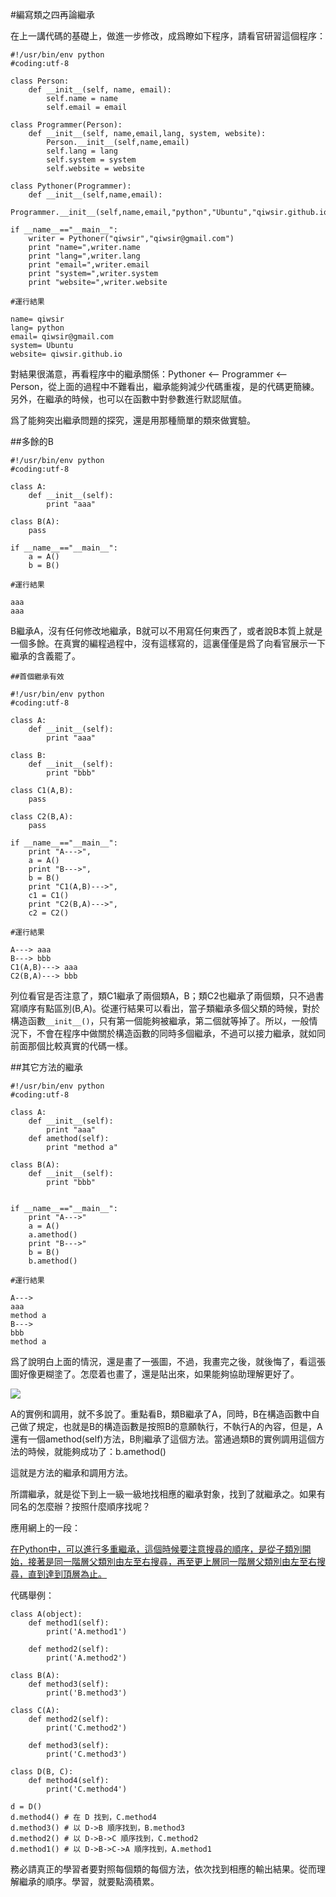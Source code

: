 #編寫類之四再論繼承

在上一講代碼的基礎上，做進一步修改，成爲瞭如下程序，請看官研習這個程序：

	#!/usr/bin/env python
	#coding:utf-8

	class Person:
	    def __init__(self, name, email):
	        self.name = name
	        self.email = email

	class Programmer(Person):
	    def __init__(self, name,email,lang, system, website):
	        Person.__init__(self,name,email)
	        self.lang = lang
	        self.system = system
	        self.website = website

	class Pythoner(Programmer):
	    def __init__(self,name,email):
	        Programmer.__init__(self,name,email,"python","Ubuntu","qiwsir.github.io")

	if __name__=="__main__":
	    writer = Pythoner("qiwsir","qiwsir@gmail.com")
	    print "name=",writer.name
	    print "lang=",writer.lang
	    print "email=",writer.email
	    print "system=",writer.system
	    print "website=",writer.website

    #運行結果

    name= qiwsir
    lang= python
    email= qiwsir@gmail.com
    system= Ubuntu
    website= qiwsir.github.io

對結果很滿意，再看程序中的繼承關係：Pythoner <-- Programmer <-- Person，從上面的過程中不難看出，繼承能夠減少代碼重複，是的代碼更簡練。另外，在繼承的時候，也可以在函數中對參數進行默認賦值。

爲了能夠突出繼承問題的探究，還是用那種簡單的類來做實驗。

##多餘的B

    #!/usr/bin/env python
    #coding:utf-8

    class A:
        def __init__(self):
            print "aaa"

    class B(A):
        pass

    if __name__=="__main__":
        a = A()
        b = B()

    #運行結果

    aaa
    aaa

B繼承A，沒有任何修改地繼承，B就可以不用寫任何東西了，或者說B本質上就是一個多餘。在真實的編程過程中，沒有這樣寫的，這裏僅僅是爲了向看官展示一下繼承的含義罷了。

	##首個繼承有效

	#!/usr/bin/env python
	#coding:utf-8

	class A:
	    def __init__(self):
	        print "aaa"

	class B:
	    def __init__(self):
	        print "bbb"

	class C1(A,B):
	    pass

	class C2(B,A):
	    pass

	if __name__=="__main__":
	    print "A--->",
	    a = A()
	    print "B--->",
	    b = B()
	    print "C1(A,B)--->",
	    c1 = C1()
	    print "C2(B,A)--->",
	    c2 = C2()

	#運行結果

	A---> aaa
	B---> bbb
	C1(A,B)---> aaa
	C2(B,A)---> bbb

列位看官是否注意了，類C1繼承了兩個類A，B；類C2也繼承了兩個類，只不過書寫順序有點區別(B,A)。從運行結果可以看出，當子類繼承多個父類的時候，對於構造函數`__init__()`，只有第一個能夠被繼承，第二個就等掉了。所以，一般情況下，不會在程序中做關於構造函數的同時多個繼承，不過可以接力繼承，就如同前面那個比較真實的代碼一樣。

##其它方法的繼承

	#!/usr/bin/env python
	#coding:utf-8

	class A:
	    def __init__(self):
	        print "aaa"
	    def amethod(self):
	        print "method a"

	class B(A):
	    def __init__(self):
	        print "bbb"


	if __name__=="__main__":
	    print "A--->"
	    a = A()
	    a.amethod()
	    print "B--->"
	    b = B()
	    b.amethod()

    #運行結果

    A--->
	aaa
	method a
	B--->
	bbb
	method a

爲了說明白上面的情況，還是畫了一張圖，不過，我畫完之後，就後悔了，看這張圖好像更糊塗了。怎麼着也畫了，還是貼出來，如果能夠協助理解更好了。

![](https://raw.githubusercontent.com/qiwsir/ITArticles/master/Pictures/22001.png)

A的實例和調用，就不多說了。重點看B，類B繼承了A，同時，B在構造函數中自己做了規定，也就是B的構造函數是按照B的意願執行，不執行A的內容，但是，A還有一個amethod(self)方法，B則繼承了這個方法。當通過類B的實例調用這個方法的時候，就能夠成功了：b.amethod()

這就是方法的繼承和調用方法。

所謂繼承，就是從下到上一級一級地找相應的繼承對象，找到了就繼承之。如果有同名的怎麼辦？按照什麼順序找呢？

應用網上的一段：

[在Python中，可以進行多重繼承，這個時候要注意搜尋的順序，是從子類別開始，接著是同一階層父類別由左至右搜尋，再至更上層同一階層父類別由左至右搜尋，直到達到頂層為止。](http://openhome.cc/Gossip/Python/Inheritance.html)

代碼舉例：

    class A(object):
        def method1(self):
            print('A.method1')

        def method2(self):
            print('A.method2')

    class B(A):
        def method3(self):
            print('B.method3')

    class C(A):
        def method2(self):
            print('C.method2')

        def method3(self):
            print('C.method3')

    class D(B, C):
        def method4(self):
            print('C.method4')

    d = D()
    d.method4() # 在 D 找到，C.method4
    d.method3() # 以 D->B 順序找到，B.method3
    d.method2() # 以 D->B->C 順序找到，C.method2
    d.method1() # 以 D->B->C->A 順序找到，A.method1

務必請真正的學習者要對照每個類的每個方法，依次找到相應的輸出結果。從而理解繼承的順序。學習，就要點滴積累。
